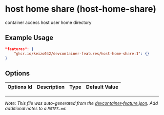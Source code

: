 
# host home share (host-home-share)

container access host user home directory

## Example Usage

```json
"features": {
    "ghcr.io/keizo042/devcontainer-features/host-home-share:1": {}
}
```

## Options

| Options Id | Description | Type | Default Value |
|-----|-----|-----|-----|




---

_Note: This file was auto-generated from the [devcontainer-feature.json](https://github.com/keizo042/devcontainer-features/blob/main/src/host-home-share/devcontainer-feature.json).  Add additional notes to a `NOTES.md`._
